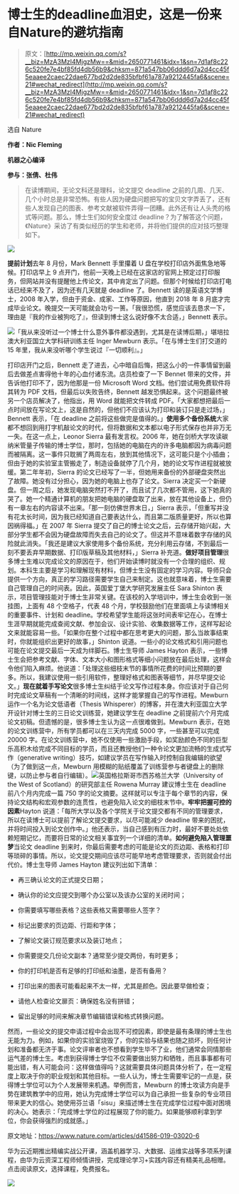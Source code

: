 # 博士生的deadline血泪史，这是一份来自Nature的避坑指南

> 原文：[http://mp.weixin.qq.com/s?__biz=MzA3MzI4MjgzMw==&mid=2650771461&idx=1&sn=7d1af8c226c520fe7e4bf85fd4db56b9&chksm=871a547bb06ddd6d7a2d4cc45f5eaaee2caec22dae677bd2d2de835bfbf61a787a9212445fa6&scene=21#wechat_redirect](http://mp.weixin.qq.com/s?__biz=MzA3MzI4MjgzMw==&mid=2650771461&idx=1&sn=7d1af8c226c520fe7e4bf85fd4db56b9&chksm=871a547bb06ddd6d7a2d4cc45f5eaaee2caec22dae677bd2d2de835bfbf61a787a9212445fa6&scene=21#wechat_redirect)

选自 Nature

**作者：Nic Fleming**

**机器之心编译** 

**参与：张倩、杜伟**

> 在读博期间，无论文科还是理科，论文提交 deadline 之前的几周、几天、几个小时总是非常恐怖。有些人因为硬盘问题把写的宝贝文字弄丢了，还有些人发现自己的图表、参考文献被软件弄得一团糟。此外还有让人头秃的格式等问题。那么，博士生们如何安全度过 deadline？为了解答这个问题，《Nature》采访了有类似经历的学生和老师，并将他们提供的应对技巧整理如下。

![](../Images/ed3ab1509e3d71fc90bdc4ecdb06bcbf.jpg)

**提前计划**去年 8 月份，Mark Bennett 手里攥着 U 盘在学校打印店外面焦急地等候。打印店早上 9 点开门，他前一天晚上已经在这家店的官网上预定过打印服务，但网站并没有提醒他上传论文，其中肯定出了问题。但那个时候给打印店打电话已经来不及了，因为还有几天就是 deadline 了。Bennett 读的是英语文学博士，2008 年入学，但由于资金、成家、工作等原因，他直到 2018 年 8 月底才完成毕业论文。晚提交一天可能就会功亏一篑。「我很恐慌，感觉应该去恳求一下，理由是『我的作业被狗吃了』，但读到博士这么说好像不太合适，」Bennett 表示。

![](../Images/c98fd8ab32c67b05b8c8f7e36b20f0dc.jpg)「我从来没听过一个博士什么意外事件都没遇到，尤其是在读博后期，」堪培拉澳大利亚国立大学科研训练主任 Inger Mewburn 表示。「在与博士生们打交道的 15 年里，我从来没听哪个学生说过『一切顺利』。」

打印店开门之后，Bennett 走了进去，心中暗自后悔，把这么小的一件事情留到最后去做差点害得他十年的心血付诸东流。店员检查了一下 Bennet 带来的文件，并告诉他打印不了，因为他那是一份 Microsoft Word 文档。他们尝试用免费软件将其转为 PDF 文档，但最后以失败告终，Bennett 越发恐惧起来。这个问题最终被另一个店员解决了，他指出，用 Word 就能把文件转成 PDF。「大家都想把最后一点时间放在写论文上，这是自然的，但他们不应该认为打印和装订只是走过场，」Bennett 表示，「在 deadline 之前将这些做完是值得的。」**使用多个备份系统**大家都不想回到用打字机敲论文的时代，但将数据和文本都以电子形式保存也并非万无一失。在这一点上，Leonor Sierra 最有发言权。2006 年，她在剑桥大学攻读碳纳米管量子传输的博士学位，那时，包括她的电脑在内的许多电脑都因为病毒问题而被隔离。这一事件只耽搁了两周左右，放到其他情况下，这可能只是个小插曲；但由于她的实验室主管搬走了，制造设备就停了几个月，她的论文写作进程就被放缓。第二年年初，Sierra 的论文已经写了一半，但她用来备份的外部硬盘突然出了故障。她没有过分担心，因为她的电脑上也存了论文。Sierra 决定买一个新硬盘。但一周之后，她发现电脑突然打不开了，而且试了几次都不管用，这下她真的哭了。她一个精通计算机的朋友把她电脑的硬盘取了出来，放在其他设备上，但仍有一章左右的内容读不出来。「那一刻仿佛世界末日，」Sierra 表示，「但重写并没有花太长时间，因为我已经知道自己要表达什么，而且第二版质量更好，所以也算因祸得福。」在 2007 年 Sierra 提交了自己的博士论文之后，云存储开始兴起，大部分学生都不会因为硬盘故障而失去自己的论文了。但这并不意味着数字存储的风险就此消失。「我还是建议大家使用多个备份系统，充分利用云存储，不到最后一刻不要丢弃早期数据、打印版草稿及其他材料，」Sierra 补充道。**做好项目管理**很多博士生难以完成论文的原因在于，他们开始读博时就没有一个合理的组织、规划。本科生主要是学习和理解现有材料，但博士生没有固定的学习内容。导师只会提供一个方向，真正的学习路径需要学生自己来制定。这也就意味着，博士生需要自己管理自己的时间表。因此，英国爱丁堡大学研究发展主任 Sara Shinton 表示，项目管理技能对于博士生非常关键。在该校的入学培训中，博士生会收到一张挂图，上面有 48 个空格子，代表 48 个月，学校鼓励他们在里面填上与读博相关的重要事件、计划和 deadline。学校希望学生能将这张时间表牢记在心，在博士生涯早期就能完成查阅文献、参加会议、设计实验、收集数据等工作，这样写起论文来就能容易一些。「如果你在整个过程中都在思考更大的问题，那么当故事结束时，你就能组织出更好的故事，」Shinton 说道。一些小的论文格式和引用问题也可能在论文提交最后一天成为绊脚石。博士生导师 James Hayton 表示，一些博士生会把参考文献、字体、文本大小和图形格式等细小问题放在最后处理，这样会令他们陷入麻烦。他说道：「处理这些细枝末节的事情所花费的时间比预期的要多。所以，我建议使用一些引用软件，整理好格式和图表等细节，并尽早提交论文。」**现在就着手写论文**很多博士生纠结于论文写作过程本身。你应该对于自己何时完成论文草稿有一个清晰的时间线，这样才能掌握自己的写作进程。Mewburn 运作一个名为论文低语者（Thesis Whisperer）的博客，并在澳大利亚国立大学开设针对博士生的三日论文训练营，她建议学生在 deadline 之前提前六个月完成论文初稿。但遗憾的是，很多博士生认为这一点很难做到。Mewburn 表示，在她的论文训练营中，所有学员都可以在三天内完成 5000 字，一些甚至可以完成 20000 字。在论文训练营中，她不仅使用一些激励手段，如奖励颜色不同的巨型乐高积木给完成不同目标的学员，而且还教授他们一种令论文更加流畅的生成式写作（generative writing）技巧，如建议学员在写作输入时控制自我编辑的欲望（为了做到这一点，Mewburn 用模糊的贴纸覆盖了训练营参与者键盘上的删除键，以防止参与者自行编辑）。![](../Images/55e15b22c9643ea8a070b6b152329891.jpg)英国格拉斯哥市西苏格兰大学（University of the West of Scotland）的研究部主任 Rowena Murray 建议博士生在 deadline 前八个月内完成一篇 750 字的论文摘要。这样就可以专注于每个章节的内容，保持论文结构和宏观参数的连贯性，也避免陷入论文的细枝末节中。**牢牢把握可控的因素**Hayton 说道：「每所大学以及各个学院关于论文提交都有不同的管理要求，所以在读博士可以提前了解论文提交要求，以尽可能减少 deadline 带来的困扰，并将时间投入到论文创作中。」他还表示，当自己感到有压力时，最好不要处处依赖短期记忆，而要将日常的论文相关事宜列一个详细的清单。**如何避免陷入管理噩梦**当论文 deadline 到来时，你最后需要考虑的可能是论文的页边距、表格和打印等琐碎的事情。所以，论文提交期间应该尽可能早地考虑管理要求，否则就会付出代价。博士生导师 James Hayton 建议列出如下清单：

*   再三确认论文的正式提交日期；

*   确认你的论文应提交到哪个办公室以及该办公室的关闭时间；

*   你需要填写哪些表格？这些表格又需要哪些人签字？

*   标记出要求的页边距、行距和字体；

*   了解论文装订规范要求以及装订地点；

*   你需要提交几份论文副本？通常至少提交两份，有时更多；

*   你的打印机是否有足够的打印纸和油墨，是否有备用？

*   打印出来的图表可能看起来不太一样，尤其是颜色。因此要早做检查；

*   请他人检查论文扉页：确保姓名没有拼错；

*   留出足够的时间来解决章节编辑错误和格式转换问题。

然而，一些论文的提交申请过程中会出现不可控因素，即使是最有条理的博士生也无能为力。例如，如果你的实验室烧毁了，你的实验与结果也随之损坏，则任何计划和准备都无济于事。论文评审者也不想看到学生毕不了业，他们通常会同情那些运气差的博士生。考虑到获得博士学位不仅需要做出努力和牺牲，而且事事都有可能出错，有人可能会问：这样做值得吗？这就需要具体问题具体分析了，在一定程度上取决于你的职业规划和其他目标。一些人认为，博士生需要牢记的一点是，获得博士学位可以为个人发展带来机遇。举例而言，Mewburn 的博士攻读方向是手势在建筑教学中的应用，她认为完成博士学位可以为自己承担一些复杂的专业项目带来更大的信心。她使用芬兰语「sisu」来描述博士生在完成学位过程中面对困境的决心。她表示：「完成博士学位的过程展现了你的能力。如果能够顺利拿到学位，你会获得强烈的成就感。」

原文地址：https://www.nature.com/articles/d41586-019-03020-6

华为云近期推出精编实战公开课，涵盖机器学习、大数据、运维实战等多项系列课程，由华为云资深工程师倾情讲授，完成理论学习+实践内容还有精美礼品相赠。点击阅读原文，选择课程，免费报名。

![](../Images/4826157d146a33d470db6293001c4c36.jpg)